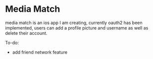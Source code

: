 # Media Match
media match is an ios app I am creating, currently oauth2 has been implemented, users can add a profile picture and username as well as delete their account.

To-do:
- add friend network feature
